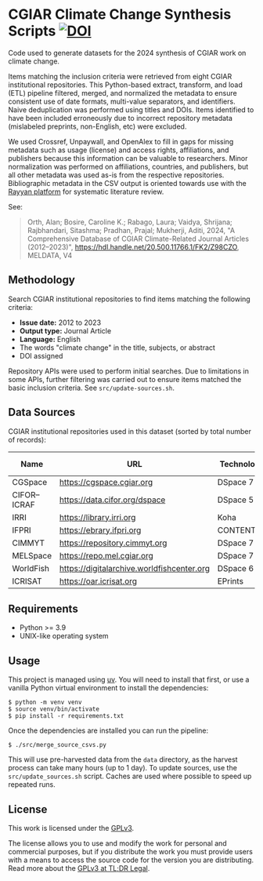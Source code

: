 # CGIAR Climate Change Synthesis Scripts [![DOI](https://zenodo.org/badge/DOI/10.5281/zenodo.14329330.svg)](https://doi.org/10.5281/zenodo.14329330)

Code used to generate datasets for the 2024 synthesis of CGIAR work on climate change.

Items matching the inclusion criteria were retrieved from eight CGIAR institutional repositories. This Python-based extract, transform, and load (ETL) pipeline filtered, merged, and normalized the metadata to ensure consistent use of date formats, multi-value separators, and identifiers. Naive deduplication was performed using titles and DOIs. Items identified to have been included erroneously due to incorrect repository metadata (mislabeled preprints, non-English, etc) were excluded.

We used Crossref, Unpaywall, and OpenAlex to fill in gaps for missing metadata such as usage (license) and access rights, affiliations, and publishers because this information can be valuable to researchers. Minor normalization was performed on affiliations, countries, and publishers, but all other metadata was used as-is from the respective repositories. Bibliographic metadata in the CSV output is oriented towards use with the [Rayyan platform](https://www.rayyan.ai/) for systematic literature review.

See:

> Orth, Alan; Bosire, Caroline K.; Rabago, Laura; Vaidya, Shrijana; Rajbhandari, Sitashma; Pradhan, Prajal; Mukherji, Aditi, 2024, "A Comprehensive Database of CGIAR Climate-Related Journal Articles (2012–2023)", https://hdl.handle.net/20.500.11766.1/FK2/Z98CZO, MELDATA, V4


## Methodology

Search CGIAR institutional repositories to find items matching the following criteria:

- **Issue date:** 2012 to 2023
- **Output type:** Journal Article
- **Language:** English
- The words "climate change" in the title, subjects, or abstract
- DOI assigned

Repository APIs were used to perform initial searches. Due to limitations in some APIs, further filtering was carried out to ensure items matched the basic inclusion criteria. See `src/update-sources.sh`.


## Data Sources

CGIAR institutional repositories used in this dataset (sorted by total number of records):

| Name        | URL                                        | Technology | Total Records |
|-------------|--------------------------------------------|------------|---------------|
| CGSpace     | https://cgspace.cgiar.org                  | DSpace 7   | 125,945       |
| CIFOR–ICRAF | https://data.cifor.org/dspace              | DSpace 5   | 35,317        |
| IRRI        | https://library.irri.org                   | Koha       | 26,696        |
| IFPRI       | https://ebrary.ifpri.org                   | CONTENTdm  | 24,975        |
| CIMMYT      | https://repository.cimmyt.org              | DSpace 7   | 18,437        |
| MELSpace    | https://repo.mel.cgiar.org                 | DSpace 7   | 13,055        |
| WorldFish   | https://digitalarchive.worldfishcenter.org | DSpace 6   | 5,673         |
| ICRISAT     | https://oar.icrisat.org                    | EPrints    | ?             |


## Requirements

- Python >= 3.9
- UNIX-like operating system


## Usage

This project is managed using [uv](https://docs.astral.sh/uv/). You will need to install that first, or use a vanilla Python virtual environment to install the dependencies:

```console
$ python -m venv venv
$ source venv/bin/activate
$ pip install -r requirements.txt
```

Once the dependencies are installed you can run the pipeline:

```console
$ ./src/merge_source_csvs.py
```

This will use pre-harvested data from the `data` directory, as the harvest process can take many hours (up to 1 day). To update sources, use the `src/update_sources.sh` script. Caches are used where possible to speed up repeated runs.


## License
This work is licensed under the [GPLv3](https://www.gnu.org/licenses/gpl-3.0.en.html).

The license allows you to use and modify the work for personal and commercial purposes, but if you distribute the work you must provide users with a means to access the source code for the version you are distributing. Read more about the [GPLv3 at TL;DR Legal](https://tldrlegal.com/license/gnu-general-public-license-v3-(gpl-3)).
